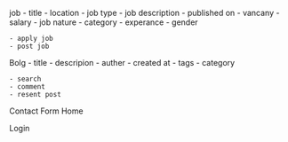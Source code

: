 job
    - title
    - location
    - job type
    - job description
    - published on
    - vancany
    - salary
    - job nature
    - category
    - experance 
    - gender


    - apply job
    - post job



Bolg
    - title 
    - descripion 
    - auther
    - created at
    - tags
    - category


    - search
    - comment
    - resent post


Contact Form
Home


Login


